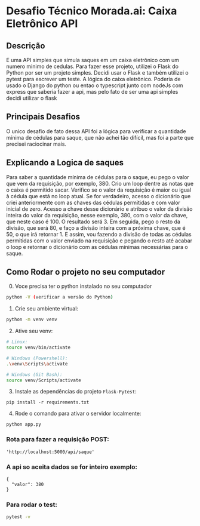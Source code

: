 # Desafio Técnico Morada.ai: Caixa Eletrônico API

## Descrição
E uma API simples que simula saques em um caixa eletrônico com um numero minimo de cedulas.
Para fazer esse projeto, utilizei o Flask do Python por ser um projeto simples. Decidi usar o Flask e também utilizei o pytest para escrever um teste. A lógica do caixa eletrônico.
Poderia de usado o Django do python ou entao o typescript junto com nodeJs com express que saberia fazer a api, mas pelo fato  de ser uma api simples decidi utilizar o flask

## Principais Desafios
O unico desafio de fato dessa API foi a lógica para verificar a quantidade mínima de cédulas para saque, que não achei tão difícil, mas foi a parte que precisei raciocinar mais.

## Explicando a Logica de saques
Para saber a quantidade mínima de cédulas para o saque, eu pego o valor que vem da requisição, por exemplo, 380. Crio um loop dentre as notas que o caixa é permitido sacar. 
Verifico se o valor da requisição é maior ou igual à cédula que está no loop atual. Se for verdadeiro, acesso o dicionário que criei anteriormente com as chaves das cédulas permitidas e com valor inicial de zero. 
Acesso a chave desse dicionário e atribuo o valor da divisão inteira do valor da requisição, nesse exemplo, 380, com o valor da chave, que neste caso é 100. O resultado será 3. Em seguida, pego o resto da divisão, que será 80,
e faço a divisão inteira com a próxima chave, que é 50, o que irá retornar 1. E assim, vou fazendo a divisão de todas as cédulas permitidas com o valor enviado na requisição e pegando o resto até acabar o loop 
e retornar o dicionário com as cédulas mínimas necessárias para o saque.

## Como Rodar o projeto no seu computador

0. Voce precisa ter o python instalado no seu computador
```bash
python -V (verificar a versão do Python)
```

1. Crie seu ambiente virtual:
```bash
python -m venv venv
```

2. Ative seu venv:
```bash
# Linux:
source venv/bin/activate

# Windows (Powershell):
.\venv\Scripts\activate

# Windows (Git Bash):
source venv/Scripts/activate
```

3. Instale as dependências do projeto `Flask-Pytest`:
```shell
pip install -r requirements.txt
```

4. Rode o comando para ativar o servidor localmente:
```shell
python app.py
```

### Rota para fazer a requisição POST:
```shell
'http://localhost:5000/api/saque'
```

### A api so aceita dados se for inteiro exemplo:
```shell
{
  "valor": 380
}
```

### Para rodar o test:
```bash
pytest -v
```
